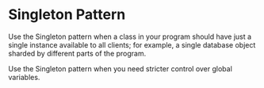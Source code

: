 # Singleton Pattern

Use the Singleton pattern when a class in your program should have just a single instance available to all clients; for example, a single database object sharded by different parts of the program.

Use the Singleton pattern when you need stricter control over global variables.